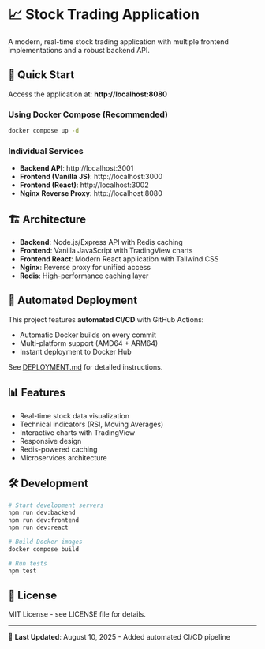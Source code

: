 # 📈 Stock Trading Application

A modern, real-time stock trading application with multiple frontend implementations and a robust backend API.

## 🚀 Quick Start

Access the application at: **http://localhost:8080**

### Using Docker Compose (Recommended)
```bash
docker compose up -d
```

### Individual Services
- **Backend API**: http://localhost:3001
- **Frontend (Vanilla JS)**: http://localhost:3000  
- **Frontend (React)**: http://localhost:3002
- **Nginx Reverse Proxy**: http://localhost:8080

## 🏗️ Architecture

- **Backend**: Node.js/Express API with Redis caching
- **Frontend**: Vanilla JavaScript with TradingView charts
- **Frontend React**: Modern React application with Tailwind CSS
- **Nginx**: Reverse proxy for unified access
- **Redis**: High-performance caching layer

## 🔄 Automated Deployment

This project features **automated CI/CD** with GitHub Actions:
- Automatic Docker builds on every commit
- Multi-platform support (AMD64 + ARM64)
- Instant deployment to Docker Hub

See [DEPLOYMENT.md](./DEPLOYMENT.md) for detailed instructions.

## 📊 Features

- Real-time stock data visualization
- Technical indicators (RSI, Moving Averages)
- Interactive charts with TradingView
- Responsive design
- Redis-powered caching
- Microservices architecture

## 🛠️ Development

```bash
# Start development servers
npm run dev:backend
npm run dev:frontend
npm run dev:react

# Build Docker images
docker compose build

# Run tests
npm test
```

## 📝 License

MIT License - see LICENSE file for details.

---

🎯 **Last Updated**: August 10, 2025 - Added automated CI/CD pipeline
